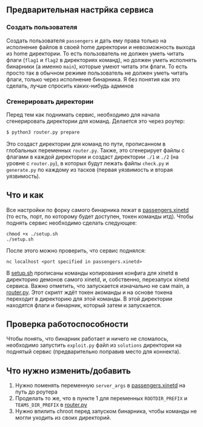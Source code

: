 ## Предварительная настрйка сервиса
### Создать пользователя
Создать пользователя ```passengers``` и дать ему права только на исполнение файлов в своей home директории и невозможность выхода из home директории. То есть пользователь не должен уметь читать флаги (```flag1``` и ```flag2``` в директориях команд), но должен уметь исполнять бинарники (а именно ```main```), которые умеют читать эти флаги. То есть просто так в обычном режиме пользователь не должен уметь читать флаги, только через исполнение бинарника. Я без понятия как это сделать, лучше спросить каких-нибудь админов

### Сгенерировать директории
Перед тем как поднимать сервис, необходимо для начала сгенерировать директории для команд. Делается это через роутер:
```sh
$ python3 router.py prepare
```
Это создаст директории для команд по пути, прописанном в глобальных переменных ```router.py```. Также, это сгенерирует файлы с флагами в каждой директории и создаст директории ```./1``` и ```./2``` (на уровне с ```router.py```), в которых будут лежать файлы ```check.py``` и ```generate.py``` по каждому из тасков (первая уязвимость и вторая уязвимость).


## Что и как

Все настройки по форку самого бинарника лежат в [passengers.xinetd](./passengers.xinetd) (то есть, порт, по которому будет доступен, токен команды итд).
Чтобы поднять сервис необходимо сделать следующее:

```
chmod +x ./setup.sh
./setup.sh
```

После этого можно проверить, что сервис поднялся:
```
nc localhost <port specified in passengers.xinetd>
```

В [setup.sh](./setup.sh) прописаны команды копирования конфига для xinetd в директорию демонов самого xinetd, и, собственно, перезапуск xinetd сервиса. 
Важно отметить, что запускается изначально не сам main, а [router.py](./router.py). Этот скрипт ждёт токен акоманды и на основе токена переходит в директорию для этой команды. В этой директории находятся флаги и бинарник, который затем и запускается.


## Проверка работоспособности
Чтобы понять, что бинарник работает и ничего не сломалось, необходимо запустить ```exploit.py``` файл из ```solutions``` директории на поднятый сервис (предварительно поправив место для коннекта).

## Что нужно изменить/добавить
1. Нужно поменять переменную ```server_args``` в [passengers.xinetd](./passengers.xinetd) на путь до роутера
2. Проделать то же, что в пункте 1 для переменных ```ROOTDIR_PREFIX``` и ```TEAMS_DIR_PREFIX``` в [router.py](./router.py)
3. Нужно впилить chroot перед запуском бинарника, чтобы команды не могли уходить из своих директорий.